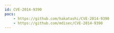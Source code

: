```yaml
---
id: CVE-2014-9390
pocs:
    - https://github.com/hakatashi/CVE-2014-9390
    - https://github.com/mdisec/CVE-2014-9390
---
```

